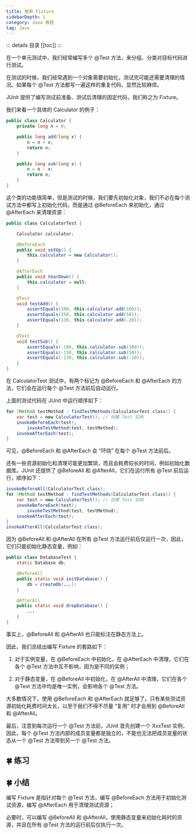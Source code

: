 ```yaml
---
title: 使用 Fixture
sidebarDepth: 1
category: Java 教程
tag: Java
---
```


::: details 目录
[[toc]]
:::


在一个单元测试中，我们经常编写多个 @Test 方法，来分组、分类对目标代码进行测试。

在测试的时候，我们经常遇到一个对象需要初始化，测试完可能还需要清理的情况。如果每个 @Test 方法都写一遍这样的重复代码，显然比较麻烦。

JUnit 提供了编写测试前准备、测试后清理的固定代码，我们称之为 Fixture。

我们来看一个具体的 Calculator 的例子：


```java
public class Calculator {
    private long n = 0;

    public long add(long x) {
        n = n + x;
        return n;
    }

    public long sub(long x) {
        n = n - x;
        return n;
    }
}
```


这个类的功能很简单，但是测试的时候，我们要先初始化对象，我们不必在每个测试方法中都写上初始化代码，而是通过 @BeforeEach 来初始化，通过 @AfterEach 来清理资源：


```java
public class CalculatorTest {

    Calculator calculator;

    @BeforeEach
    public void setUp() {
        this.calculator = new Calculator();
    }

    @AfterEach
    public void tearDown() {
        this.calculator = null;
    }

    @Test
    void testAdd() {
        assertEquals(100, this.calculator.add(100));
        assertEquals(150, this.calculator.add(50));
        assertEquals(130, this.calculator.add(-20));
    }

    @Test
    void testSub() {
        assertEquals(-100, this.calculator.sub(100));
        assertEquals(-150, this.calculator.sub(50));
        assertEquals(-130, this.calculator.sub(-20));
    }
}
```


在 CalculatorTest 测试中，有两个标记为 @BeforeEach 和 @AfterEach 的方法，它们会在运行每个 @Test 方法前后自动运行。

上面的测试代码在 JUnit 中运行顺序如下：

```java
for (Method testMethod : findTestMethods(CalculatorTest.class)) {
    var test = new CalculatorTest(); // 创建 Test 实例
    invokeBeforeEach(test);
        invokeTestMethod(test, testMethod);
    invokeAfterEach(test);
}
```


可见，@BeforeEach 和 @AfterEach 会 “环绕” 在每个 @Test 方法前后。

还有一些资源初始化和清理可能更加繁琐，而且会耗费较长的时间，例如初始化数据库。JUnit 还提供了 @BeforeAll 和 @AfterAll，它们在运行所有 @Test 前后运行，顺序如下：


```java
invokeBeforeAll(CalculatorTest.class);
for (Method testMethod : findTestMethods(CalculatorTest.class)) {
    var test = new CalculatorTest(); // 创建 Test 实例
    invokeBeforeEach(test);
        invokeTestMethod(test, testMethod);
    invokeAfterEach(test);
}
invokeAfterAll(CalculatorTest.class);
```


因为 @BeforeAll 和 @AfterAll 在所有 @Test 方法运行前后仅运行一次，因此，它们只能初始化静态变量，例如：

```java
public class DatabaseTest {
    static Database db;

    @BeforeAll
    public static void initDatabase() {
        db = createDb(...);
    }

    @AfterAll
    public static void dropDatabase() {
        ...
    }
}
```

事实上，@BeforeAll 和 @AfterAll 也只能标注在静态方法上。

因此，我们总结出编写 Fixture 的套路如下：

1. 对于实例变量，在 @BeforeEach 中初始化，在 @AfterEach 中清理，它们在各个 @Test 方法中互不影响，因为是不同的实例；

2. 对于静态变量，在 @BeforeAll 中初始化，在 @AfterAll 中清理，它们在各个 @Test 方法中均是唯一实例，会影响各个 @Test 方法。

大多数情况下，使用 @BeforeEach 和 @AfterEach 就足够了。只有某些测试资源初始化耗费时间太长，以至于我们不得不尽量 “复用” 时才会用到 @BeforeAll 和 @AfterAll。

最后，注意到每次运行一个 @Test 方法前，JUnit 首先创建一个 XxxTest 实例，因此，每个 @Test 方法内部的成员变量都是独立的，不能也无法把成员变量的状态从一个 @Test 方法带到另一个 @Test 方法。


## 🍀 练习



## 🍀 小结

编写 Fixture 是指针对每个 @Test 方法，编写 @BeforeEach 方法用于初始化测试资源，编写 @AfterEach 用于清理测试资源；

必要时，可以编写 @BeforeAll 和 @AfterAll，使用静态变量来初始化耗时的资源，并且在所有 @Test 方法的运行前后仅执行一次。


